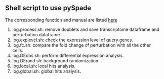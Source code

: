## Shell script to use pySpade 
The corresponding function and manual are listed [here](https://github.com/Hon-lab/pySpade)

1. log.process.sh: remove doublets and save transcriptome dataframe and perturbation dataframe.
2. log.explevel.sh: check the expression level of query genes.
3. log.fc.sh: compare the fold change of perturbation with all the other cells.
4. log.DEobs.sh: perform differential expression analysis. 
5. log.DErand.sh: background randomization. 
6. log.local.sh: local hits analysis.
7. log.global.sh: global hits analysis.

